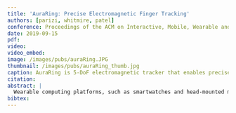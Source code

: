 ```yaml
---
title: 'AuraRing: Precise Electromagnetic Finger Tracking'
authors: [parizi, whitmire, patel]
conference: Proceedings of the ACM on Interactive, Mobile, Wearable and Ubiquitous Technologies (IMWUT), 2020
date: 2019-09-15
pdf: 
video: 
video_embed:
image: /images/pubs/auraRing.JPG
thumbnail: /images/pubs/auraRing_thumb.jpg
caption: AuraRing is 5-DoF electromagnetic tracker that enables precise, accurate, and fine-grained finger tracking for AR, VR and wearable applications.
citation:
abstract: |
  Wearable computing platforms, such as smartwatches and head-mounted mixed reality displays, demand new input devices for high-fidelity interaction. We present AuraRing, a wearable magnetic tracking system designed for tracking fine-grained finger movement. The hardware consists of a ring with an embedded electromagnetic transmitter coil and a wristband with multiple sensor coils. By measuring the magnetic fields at different points around the wrist, AuraRing estimates the five degree-of-freedom pose of the ring. We develop two different approaches to pose reconstruction—a first-principles iterative approach and a closed-form neural network approach. Notably, AuraRing requires no runtime supervised training, ensuring user and session independence. AuraRing has a resolution of 0.1mm and a dynamic accuracy of 4.4mm, as measured through a user evaluation with optical ground truth. The ring is completely self-contained and consumes just 2.3mW of power.
bibtex: 
---
```

